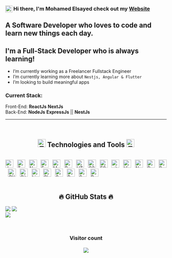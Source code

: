 ### Hi there, I'm Mohamed Elsayed check out my [Website] <img align="left" alt="fullstacked.com" width="22px" src="https://i.postimg.cc/T1yPtQPn/wired-flat-21-avatar-1.gif" />

## A Software Developer who loves to code and learn new things each day.

## I'm a Full-Stack Developer who is always learning!

- I’m currently working as a Freelancer Fullstack Engineer
- I’m currently learning more about `Nestjs, Angular & Flutter` 
- I’m looking to build meaningful apps


### Current Stack:

Front-End: **ReactJs** **NextJs**
<br />
Back-End: **NodeJs** **ExpressJs** || **NestJs**

---

[website]: https://mohamed-elsayed-v1.vercel.app
[facebook]: https://www.facebook.com/medo.alsayyd.1/
[twitter]: https://twitter.com/MedoAlsayyd4
[instagram]: https://www.instagram.com/mo_elsayed318
[discord]: https://discordapp.com/users/lime1721
[youtube]: https://www.youtube.com/channel/UC0XBAVU76vxk05M8SX8gt4Q
[linkedin]: https://www.linkedin.com/in/mohamed-alsayyd-57bb481b6


<br>
<h2 align="center"><span><img src="https://camo.githubusercontent.com/28667441bb9b0c4974a990d44cb4eeee21ab8169ea16bb9cd5de528081323383/68747470733a2f2f6d656469612e67697068792e636f6d2f6d656469612f6a534b426d4b6b766f3264505151747352312f67697068792e676966" alt="Technologies logo" title="Technologies" height="25" /></span> Technologies and Tools <span><img src="https://camo.githubusercontent.com/28667441bb9b0c4974a990d44cb4eeee21ab8169ea16bb9cd5de528081323383/68747470733a2f2f6d656469612e67697068792e636f6d2f6d656469612f6a534b426d4b6b766f3264505151747352312f67697068792e676966" alt="Technologies logo" title="Technologies" height="25" /></span></h2>
<br>
<!-- https://simpleicons.org/ -->
<span><img src="https://img.shields.io/badge/JavaScript-282C34?logo=javascript&logoColor=F7DF1E" alt="JavaScript logo" title="JavaScript" height="25" /></span>
&nbsp;
<span><img src="https://img.shields.io/badge/TypeScript-282C34?logo=typescript&logoColor=3178C6" alt="TypeScript logo" title="TypeScript" height="25" /></span>
&nbsp;
<span><img src="https://img.shields.io/badge/Node.js-282C34?logo=node.js&logoColor=00F200" alt="Node.js logo" title="Node.js" height="25" /></span>
&nbsp;
<span><img src="https://img.shields.io/badge/Express-282C34?logo=express&logoColor=FFFFFF" alt="Express.js logo" title="Express.js" height="25" /></span>
&nbsp;
<span><img src="https://img.shields.io/badge/MongoDB-282C34?logo=mongodb&logoColor=47A248" alt="MongoDB logo" title="MongoDB" height="25" /></span>
&nbsp;
<span><img src="https://img.shields.io/badge/Redis-282C34?logo=redis&logoColor=DC382D" alt="Redis logo" title="Redis" height="25" /></span>
&nbsp;
<span><img src="https://img.shields.io/badge/HTML5-282C34?logo=html5&logoColor=E34F26" alt="HTML5 logo" title="HTML5" height="25" /></span>
&nbsp;
<span><img src="https://img.shields.io/badge/CSS3-282C34?logo=css3&logoColor=1572B6" alt="CSS3 logo" title="CSS3" height="25" /></span>
&nbsp;
<span><img src="https://img.shields.io/badge/ESLint-282C34?logo=eslint&logoColor=4B32C3" alt="ESLint logo" title="ESLint" height="25" /></span>
&nbsp;
<span><img src="https://img.shields.io/badge/git-282C34?logo=git&logoColor=F05032" alt="git logo" title="git" height="25" /></span>
&nbsp;
<span><img src="https://img.shields.io/badge/VS%20Code-282C34?logo=visual-studio-code&logoColor=007ACC" alt="Visual Studio Code logo" title="Visual Studio Code" height="25" /></span>
&nbsp;
<span><img src="https://img.shields.io/badge/Nginx-282C34?logo=nginx&logoColor=009639" alt="Nginx logo" title="Nginx" height="25" /></span>
&nbsp;
<span><img src="https://img.shields.io/badge/Docker-282C34?logo=docker&logoColor=2496ED" alt="Docker logo" title="Docker" height="25" /></span>
&nbsp;
<span><img src="https://img.shields.io/badge/Postgres-282C34?logo=postgresql&logoColor=336791" alt="Postgres logo" title="Postgres" height="25" /></span>
&nbsp;
<span><img src="https://img.shields.io/badge/CI/CD-282C34?logo=github-actions&logoColor=2088FF" alt="CI/CD logo" title="CI/CD" height="25" /></span>
&nbsp;
<span><img src="https://img.shields.io/badge/Github%20Actions-282C34?logo=github-actions&logoColor=2088FF" alt="Github Actions logo" title="Github Actions" height="25" /></span>
&nbsp;
<span><img src="https://img.shields.io/badge/Linux-282C34?logo=linux&logoColor=FCC624" alt="Linux logo" title="Linux" height="25" /></span>
&nbsp;
<span><img src="https://img.shields.io/badge/Shell-282C34?logo=gnu-bash&logoColor=4EAA25" alt="Shell logo" title="Shell" height="25" /></span>
&nbsp;
<span><img src="https://img.shields.io/badge/Swagger-282C34?logo=swagger&logoColor=85EA2D" alt="Swagger logo" title="Swagger" height="25" /></span>
&nbsp;
<span><img src="https://img.shields.io/badge/Postman-282C34?logo=postman&logoColor=FF6C37" alt="Postman logo" title="Postman" height="25" /></span>
&nbsp;
<span><img src="https://img.shields.io/badge/Socket.io-282C34?logo=socket.io&logoColor=010101" alt="Socket.io logo" title="Socket.io" height="25" /></span>
&nbsp;
<span><img src="https://img.shields.io/badge/Render-282C34?logo=render&logoColor=333333" alt="Render logo" title="Render" height="25" /></span>
&nbsp;
<br>
<br>




<h2 align="center">🔥 GitHub Stats 🔥</h2>

![](https://github-profile-summary-cards.vercel.app/api/cards/profile-details?username=mohamedelsayed318&theme=tokyonight)
![](https://github-readme-streak-stats.herokuapp.com/?user=mohamedelsayed318&theme=dark&hide_border=false)<br/>
![](https://github-readme-stats-git-masterrstaa-rickstaa.vercel.app/api/top-langs/?username=mohamedelsayed318&theme=dark&hide_border=false&include_all_commits=true&count_private=true&layout=compact&&hide=html,ejs,css,dockerfile,scss)

<br />
<h3 align="center"> 
  Visitor count <br><br>
  <img  src="https://profile-counter.glitch.me/mohamedelsayed318/count.svg" />
</h3>
